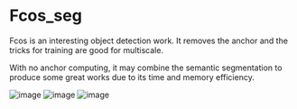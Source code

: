 # Fcos_seg


Fcos is an interesting object detection work.
It removes the anchor and the tricks for training are good for multiscale.

With no anchor computing, it may combine the semantic segmentation to produce some great works due to its time and memory efficiency.


![image]("imgs/0_Pred.bmp")
![image]("imgs/1_Pred.bmp")
![image]("imgs/2_Pred.bmp")


